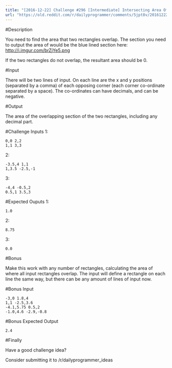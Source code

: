 ```yaml
---
title: "[2016-12-22] Challenge #296 [Intermediate] Intersecting Area Of Overlapping Rectangles"
url: "https://old.reddit.com/r/dailyprogrammer/comments/5jpt8v/20161222_challenge_296_intermediate_intersecting/"
---
```


#Description

You need to find the area that two rectangles overlap.  The section you need to output the area of would be the blue lined section here: http://i.imgur.com/brZjYe5.png

If the two rectangles do not overlap, the resultant area should be 0.

#Input

There will be two lines of input.  On each line are the x and y positions (separated by a comma) of each opposing corner (each corner co-ordinate separated by a space).  The co-ordinates can have decimals, and can be negative. 

#Output

The area of the overlapping section of the two rectangles, including any decimal part.

#Challenge Inputs
1:

    0,0 2,2
    1,1 3,3
2:

    -3.5,4 1,1
    1,3.5 -2.5,-1
3:

    -4,4 -0.5,2
    0.5,1 3.5,3

#Expected Ouputs
1:

    1.0
2:

    8.75
3:

    0.0

#Bonus

Make this work with any number of rectangles, calculating the area of where all input rectangles overlap.  The input will define a rectangle on each line the same way, but there can be any amount of lines of input now.

#Bonus Input

    -3,0 1.8,4
    1,1 -2.5,3.6
    -4.1,5.75 0.5,2
    -1.0,4.6 -2.9,-0.8

#Bonus Expected Output

    2.4


#Finally

Have a good challenge idea?

Consider submitting it to /r/dailyprogrammer_ideas